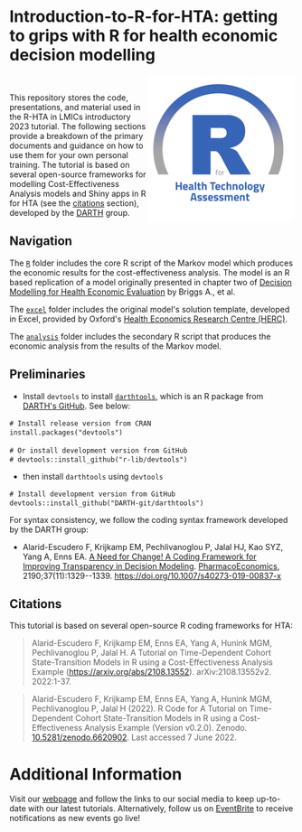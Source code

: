 # Introduction-to-R-for-HTA: getting to grips with R for health economic decision modelling

<img src="figs/logo.png" width="260" align="right" />
<br/>

This repository stores the code, presentations, and material used in the R-HTA in LMICs introductory 2023 tutorial. The following sections provide a breakdown of the primary documents and guidance on how to use them for your own personal training. The tutorial is based on several open-source frameworks for modelling Cost-Effectiveness Analysis models and Shiny apps in R for HTA (see the [citations](https://github.com/R-HTA-in-LMICs/Advanced-Tutorial-2022#citations) section), developed by the [DARTH](https://darthworkgroup.com) group.

## Navigation

The [`R`](https://github.com/R-HTA-in-LMICs/Introduction-to-R-for-HTA-2023/tree/main/R) folder includes the core R script of the Markov model which produces the economic results for the cost-effectiveness analysis. The model is an R based replication of a model originally presented in chapter two of [Decision Modelling for Health Economic Evaluation](https://www.herc.ox.ac.uk/downloads/decision-modelling-for-health-economic-evaluation) by Briggs A., et al.

The [`excel`](https://github.com/R-HTA-in-LMICs/Introduction-to-R-for-HTA-2023/tree/main/excel) folder includes the original model's solution template, developed in Excel, provided by Oxford's [Health Economics Research Centre (HERC)](https://www.herc.ox.ac.uk/downloads/decision-modelling-for-health-economic-evaluation).

The [`analysis`](https://github.com/R-HTA-in-LMICs/Introduction-to-R-for-HTA-2023/tree/main/analysis) folder includes the secondary R script that produces the economic analysis from the results of the Markov model.

## Preliminaries

-  Install `devtools` to install [`darthtools`](https://github.com/DARTH-git/darthtools), which is an R package from [DARTH's GitHub](https://github.com/DARTH-git). See below:

```{r, eval=FALSE}
# Install release version from CRAN
install.packages("devtools")

# Or install development version from GitHub
# devtools::install_github("r-lib/devtools")
```

- then install `darthtools` using `devtools`

```{r, eval=FALSE}
# Install development version from GitHub
devtools::install_github("DARTH-git/darthtools")
```

For syntax consistency, we follow the coding syntax framework developed by the DARTH group:
-   Alarid-Escudero F, Krijkamp EM, Pechlivanoglou P, Jalal HJ, Kao SYZ, Yang A, Enns EA. [A Need for Change! A Coding Framework for Improving Transparency in Decision Modeling](https://link.springer.com/article/10.1007/s40273-019-00837-x). [PharmacoEconomics](https://www.springer.com/journal/40273), 2190;37(11):1329--1339. <https://doi.org/10.1007/s40273-019-00837-x>

## Citations

This tutorial is based on several open-source R coding frameworks for HTA:

> Alarid-Escudero F, Krijkamp EM, Enns EA, Yang A, Hunink MGM, Pechlivanoglou P, Jalal H. A Tutorial on Time-Dependent Cohort State-Transition Models in R using a Cost-Effectiveness Analysis Example (<https://arxiv.org/abs/2108.13552>). arXiv:2108.13552v2. 2022:1-37.

> Alarid-Escudero F, Krijkamp EM, Enns EA, Yang A, Hunink MGM, Pechlivanoglou P, Jalal H (2022). R Code for A Tutorial on Time-Dependent Cohort State-Transition Models in R using a Cost-Effectiveness Analysis Example (Version v0.2.0). Zenodo. [10.5281/zenodo.6620902](https://www.doi.org/10.5281/zenodo.6620902). Last accessed 7 June 2022.

# Additional Information

Visit our [webpage](https://r-hta-in-lmics.github.io/) and follow the links to our social media to keep up-to-date with our latest tutorials. Alternatively, follow us on [EventBrite](https://www.eventbrite.co.uk/o/r-hta-in-lmics-46016978693) to receive notifications as new events go live!